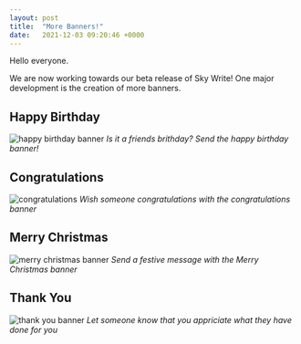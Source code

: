 ```yaml
---
layout: post
title:  "More Banners!"
date:   2021-12-03 09:20:46 +0000
---
```

Hello everyone.

We are now working towards our beta release of Sky Write! One major development is the creation of more banners.

## Happy Birthday ##

![happy birthday banner](/assets/happy-birthday.png)
*Is it a friends brithday? Send the happy birthday banner!*

## Congratulations ##

![congratulations](/assets/congratulations.png)
*Wish someone congratulations with the congratulations banner*

## Merry Christmas ##

![merry christmas banner](/assets/merry-christmas.png)
*Send a festive message with the Merry Christmas banner*

## Thank You ##

![thank you banner](/assets/thank-you.png)
*Let someone know that you appriciate what they have done for you*
